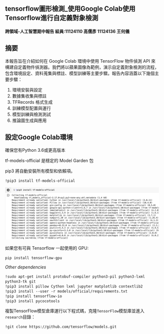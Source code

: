 tensorflow圖形檢測_使用Google Colab使用Tensorflow進行自定義對象檢測
--------------------------------------------------------------------
#### 跨領域-人工智慧期中報告 組員:11124110 高儒彥 11124136 王何儀

## 摘要
本報告旨在介紹如何在 Google Colab 環境中使用 TensorFlow 物件偵測 API 來構建自定義物件偵測器。我們將以蘋果圖像為範例，演示自定義對象檢測的流程，包含環境設定、資料蒐集與標註、模型訓練等主要步驟。報告內容涵蓋以下幾個主要步驟：

1. 環境安裝與設定
2. 數據集收集與標註
3. TFRecords 格式生成
4. 訓練模型配置與運行
5. 模型訓練與檢測測試
6. 推論圖生成與應用

設定Google Colab環境
------------------------------
確保您有Python 3.6或更高版本

tf-models-official 是穩定的 Model Garden 包

pip3 將自動安裝所有模型和依賴項。
```
!pip3 install tf-models-official
```
![](001.png)

如果您有可與 Tensorflow 一起使用的 GPU:
```
pip install tensorflow-gpu
```
*Other dependencies*
```
!sudo apt-get install protobuf-compiler python3-pil python3-lxml python3-tk git
!pip3 install pillow Cython lxml jupyter matplotlib contextlib2
!pip3 install --user -r models/official/requirements.txt
!pip install tensorflow-io
!pip3 install pycocotools
```
複製TensorFlow模型倉庫運行以下程式碼，克隆```TensorFlow```模型庫並進入```research```目錄：
```
!git clone https://github.com/tensorflow/models.git
```
